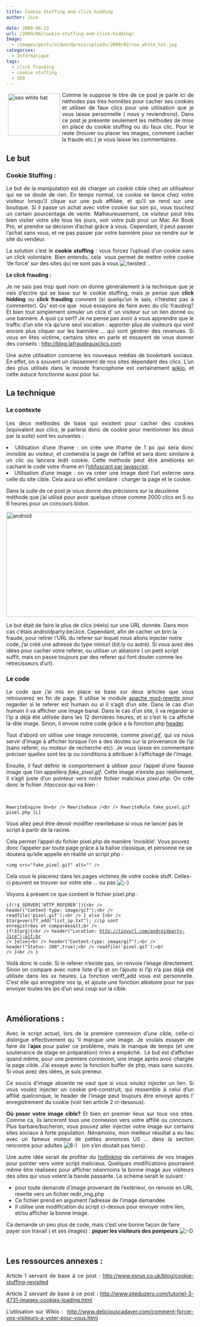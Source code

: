 ```yaml
---
title: Cookie Stuffing and click hidding
author: Jice

date: 2009-06-23
url: /2009/06/cookie-stuffing-and-click-hidding/
Image:
  - /images/posts/oldwordpress/uploads/2009/02/seo_white_hat.jpg
categories:
  - Informatique
tags:
  - click frauding
  - cookie stuffing
  - SEO
---
```

<p style="text-align: justify;">
  <img class="alignleft size-full wp-image-143" style="margin: 5px; float: left;" title="seo white hat" src="/images/posts/oldwordpress/uploads/2009/02/seo_white_hat.jpg" alt="seo white hat" width="140" height="112" />Comme le suppose le titre de ce post je parle ici de néthodes pas très honnêtes pour cacher ses cookies et utiliser de faux clics pour une utilisation que je vous laisse personnelle ( nous y reviendrons). Dans ce post je présente seulement les méthodes de mise en place du cookie stuffing ou du faux clic. Pour le reste (trouver ou placer les images, comment cacher la fraude etc.) je vous laisse les commentaires.
</p>

<h2 style="text-align: justify;">
  <!--more-->
</h2>

<h2 style="text-align: justify;">
  Le but
</h2>

<h3 style="text-align: justify;">
  Cookie Stuffing :
</h3>

<p style="text-align: justify;">
  Le but de la manipulation est de charger un cookie cible chez un utilisateur qui ne se doute de rien. En temps normal, ce cookie se lance chez votre visiteur lorsqu&#8217;il clique sur une pub affiliée, et qu&#8217;il se rend sur une boutique. Si il passe un achat avec votre cookie sur son pc, vous touchez un certain pourcentage de vente. Malheureusement, ce visiteur peut très bien visiter votre site tous les jours, voir votre pub pour un Mac Air Book Pro, et prendre sa décision d&#8217;achat grâce à vous. Cependant, il peut passer l&#8217;achat sans vous, et ne pas passer par votre bannière pour se rendre sur le site du vendeur.
</p>

<p style="text-align: justify;">
  La solution c&#8217;est le <strong>cookie stuffing</strong> : vous forcez l&#8217;upload d&#8217;un cookie sans un click volontaire. Bien entendu, cela  vous permet de mettre votre cookie &#8216;de force&#8217; sur des sites qui ne sont pas à vous <img src="http://localhost/oldblog/wp-includes/images/smilies/icon_twisted.gif" alt=":twisted:" class="wp-smiley" /> .
</p>

<p style="text-align: justify;">
  <strong>Le click frauding :</strong>
</p>

<p style="text-align: justify;">
  Je ne sais pas trop quel nom on donne généralement à la technique que je vais d&#8217;ecrire qui se base sur le cookie stuffing, mais je pense que <strong>click hidding</strong> ou <strong>click frauding</strong> convient (si quelqu&#8217;un le sais, n&#8217;hésitez pas à commenter). Qu&#8217; est-ce que  nous essayons de faire avec du clic frauding? Et bien tout simplement simuler un click d&#8217; un visiteur sur un lien donné ou une bannère. A quoi ça sert? Je ne pense pas avoir à vous apprendre que le traffic d&#8217;un site n&#8217;a qu&#8217;une seul vocation : apporter plus de visiteurs qui vont encore plus cliquer sur les bannière &#8230; qui vont générer des revenues. Si vous en êtes victime, certains sites en parle et essayent de vous donner des conseils : <a title="Blog contre la fraude aux clicks" href="http://blog.lafraudeauxclics.com/" target="_blank">http://blog.lafraudeauxclics.com</a>
</p>

<p style="text-align: justify;">
  Une autre utilisation concerne les nouveaux médias de bookmark sociaux. En effet, on a souvent un classement de nos sites dépendant des clics. L&#8217;un des plus utilisés dans le monde francophone est certainement <a title="Wikio - Bookmark sociaux" href="http://www.wikio.fr/" target="_blank">wikio</a>, et cette astuce fonctionne aussi pour lui.
</p>

<h2 style="text-align: justify;">
  La technique
</h2>

### Le contexte

<p style="text-align: justify;">
  Les deux méthodes de base qui existent pour cacher des cookies (equivalent aux clics, je parlerai donc de cookie pour mentionner les deux par la suite) sont les suivantes :
</p>

<li style="text-align: justify;">
  Utilisation d&#8217;une iframe : on crée une iframe de 1 px qui sera donc invisible au visiteur, et contiendra la page de l&#8217;affilié et sera donc similaire à un clic ou lancera ledit cookie. Cette méthode peut être améliorés en cachant le code votre iframe en l&#8217;<a title="JS obfuscator" href="http://www.daftlogic.com/projects-online-javascript-obfuscator.htm" target="_blank">obfuscant par javascript</a>.
</li>
<li style="text-align: justify;">
  Utilisation d&#8217;une image : on va créer une image dont l&#8217;url externe sera celle du site cible. Cela aura un effet similaire : charger la page et le cookie.
</li>

Dans la suite de ce post je vous donne des précisions sur la deuxième méthode que j&#8217;ai utilisé pour avoir quelque chose comme 2000 clics en 5 ou 6 heures pour un concours bidon.

<img class="aligncenter size-full wp-image-511" title="android" src="/images/posts/oldwordpress/uploads/2009/06/android.png" alt="android" width="600" height="281" />

<br class="spacer_" />

Le but était de faire le plus de clics (réels) sur une URL donnée. Dans mon cas c&#8217;étais androidparty.be/Jice. Cependant, afin de cacher un brin la fraude, pour retirer l&#8217;URL du referer sur lequel nous allons injecter notre code, j&#8217;ai créé une adresse du type miniurl (bit.ly ou autre). Si vous avez des idées pour cacher votre referer, ou utiliser un aléatoire ( un petit script suffit, mais on passe toujours par des referer qui font douter comme les rétrecisseurs d&#8217;url).

### Le code<br class="spacer_" />

<p style="text-align: justify;">
  Le code que j&#8217;ai mis en place se base sur deux articles que vous retrouverez en fin de page. Il utilise le module <a title="Apache Mod Rewrite et Url Rewriting" href="http://www.apache-mod-rewrite.fr" target="_blank">apache mod-rewrite </a>pour regarder si le referer est humain ou si il s&#8217;agit d&#8217;un site. Dans le cas d&#8217;un humain il va afficher une image banal. Dans le cas d&#8217;un site, il va regarder si l&#8217;ip a déjà été utilisée dans les 12 dernières heures, et si c&#8217;est le ca affiché la-dite image. Sinon, il envoie notre code grâce a la fonction php <a title="Php header" href="http://www.php.net/header" target="_blank">header</a>.
</p>

<p style="text-align: justify;">
  Tout d&#8217;abord on utilise une image innocente, comme <em>pixel.gif</em>, qui va nous servir d&#8217;image à afficher lorsque l&#8217;on a des doutes sur la provenance de l&#8217;ip (sans referer, ou moteur de recherche etc). Je vous laisse en commentaire préciser quelles sont les ip ou conditions à attribuer à l&#8217;affichage de l&#8217;image.
</p>

<p style="text-align: justify;">
  Ensuite, il faut définir le comportement à utiliser pour l&#8217;appel d&#8217;une fausse image que l&#8217;on appellera <em>fake_pixel.gif</em>. Cette image n&#8217;existe pas réellement, il s&#8217;agit juste d&#8217;un pointeur vers notre fichier malicieux <em>pixel.php</em>. On crée donc le fichier <em>.htaccess </em>qui va bien :
</p>

<br class="spacer_" />
  
`RewriteEngine On<br />
RewriteBase /<br />
RewriteRule fake_pixel.gif pixel.php [L]`

Vous allez peut être devoir modifier rewritebase si vous ne lancer pas le script à partir de la racine.

Cela permet l&#8217;appel du fichier pixel.php de manière &#8216;invisible&#8217;. Vous pouvez donc l&#8217;appeler par toute page grâce à la balise classique, et personne ne se doutera qu&#8217;elle appelle en réalité un script php :

`<img src="fake_pixel.gif" alt="" />`

Cela vous le placerez dans les pages victimes de votre cookie stuff. Celles-ci peuvent se trouver sur votre site &#8230; ou pas <img src="http://localhost/oldblog/wp-includes/images/smilies/icon_wink.gif" alt=";-)" class="wp-smiley" />

Voyons à présent ce que contient le fichier pixel.php :

 <code lang="php">if(!$_SERVER['HTTP_REFERER']){&lt;br />
header("Content-type: image/gif");&lt;br />
readfile('pixel.gif');&lt;br />
} else {&lt;br />
$targ=veriff_add("list_ip.txt"); //ip sont enregistrées et comparées&lt;br />
if($targ){&lt;br />
header("Location: http://tinyurl.com/androidparty-Jice");&lt;br />
}else{&lt;br />
header("Content-type: image/gif");&lt;br />
header("Status: 200",true);&lt;br />
readfile('pixel.gif');&lt;br />
}&lt;br />
}</code>

<p style="text-align: justify;">
  Voilà donc le code. Si le referer n&#8217;existe pas, on renvoie l&#8217;image directement. Sinon on compare avec notre liste d&#8217;ip et on l&#8217;ajoute si l&#8217;ip n&#8217;a pas déjà été utilisée dans les xx heures. La fonction veriff_add vous est personnelle. C&#8217;est elle qui enregistre vos ip, et ajoute une fonction aléatoire pour ne pas envoyer toutes les ips d&#8217;un seul coup sur la cible.
</p>

<br class="spacer_" />

## Améliorations :

<p style="text-align: justify;">
  Avec le script actuel, lors de la première connexion d&#8217;une cible, celle-ci distingue effectivement qu &#8216;il manque une image. Je voulais essayer de faire de l&#8217;<strong>ajax </strong>pour palier ce problème, mais le manque de temps (et une soutenance de stage en préparation) m&#8217;en a empêché.  Le but est d&#8217;afficher quand même, pour une premiere connexion, une image après avoir chargée la page cible. J&#8217;ai essayé avec la fonction buffer de php, mais sans succès. Si vous avez des idées, je suis preneur.
</p>

<p style="text-align: justify;">
  Ce soucis d&#8217;image absente ne vaut que si vous voulez injecter un lien. Si vous voulez injecter un cookie pré-construit, qui ressemble à celui d&#8217;un affilié quelconque, le header de l&#8217;image peut toujours être envoyé après l&#8217; enregistrement du cookie (voir lien article 2 ci-dessous).
</p>

<p style="text-align: justify;">
  <strong>Où poser votre image cible?</strong> Et bien en premier lieux sur tous vos sites. Comme ca, ils lanceront tous une connexion vers votre affilié ou concours. Plus barbare/bucheron, vous pouvez aller injecter votre image sur certains sites sociaux à forte population. Nénamoins, mon meilleur résultat a eu lieu avec un fameux moteur de petites annonces US &#8230; dans la section rencontre pour adultes <img src="http://localhost/oldblog/wp-includes/images/smilies/icon_cool.gif" alt="8-)" class="wp-smiley" />   (on s&#8217;en doutait pas tiens) .
</p>

<p style="text-align: justify;">
  Une autre idée serait de profiter du <a title="Vol de bande passante / hot linking d'images" href="http://www.apache-mod-rewrite.fr/empecher-le-vol-de-bande-passante" target="_blank">hotlinking</a> de certaines de vos images pour pointer vers votre script malicieux. Quelques modifications pourraient même être réalisées pour afficher néanmoins la bonne image aux visiteurs des sites qui vous volent la bande passante. Le schéma serait le suivant :
</p>

  * pour toute demande d&#8217;image provenant de l&#8217;extérieur, on renvoie en URL rewrite vers un fichier redir_img.php
  * Ce fichier prend en argument l&#8217;adresse de l&#8217;image demandée
  * Il utilise une modification du script ci-dessus pour envoyer notre lien, et/ou afficher la bonne image.

Ca demande un peu plus de code, mais c&#8217;est une bonne façon de faire payer son travail ( et ses images) : **piquer les visiteurs des pompeurs** <img src="http://localhost/oldblog/wp-includes/images/smilies/icon_biggrin.gif" alt=":-D" class="wp-smiley" />

<br class="spacer_" />

<h2 style="text-align: justify;">
  Les ressources annexes :
</h2>

<p style="text-align: justify;">
  Article 1 servant de base à ce post : <a title="Cookie Stuffing" href="http://www.esrun.co.uk/blog/cookie-stuffing-revisited/" target="_blank">http://www.esrun.co.uk/blog/cookie-stuffing-revisited</a>
</p>

<p style="text-align: justify;">
  Article 2 servant de base à ce post : <a title="Cookie stuffing par image" href="http://www.siteduzero.com/tutoriel-3-4731-images-cookies-loading.html" target="_blank">http://www.siteduzero.com/tutoriel-3-4731-images-cookies-loading.html</a>
</p>

<p style="text-align: justify;">
  L&#8217;utilisation sur Wikio :  <a title="Fraude clic wikio" href="http://www.deliciouscadaver.com/comment-forcer-vos-visiteurs-a-voter-pour-vous.html" target="_blank">http://www.deliciouscadaver.com/comment-forcer-vos-visiteurs-a-voter-pour-vous.html</a>
</p>